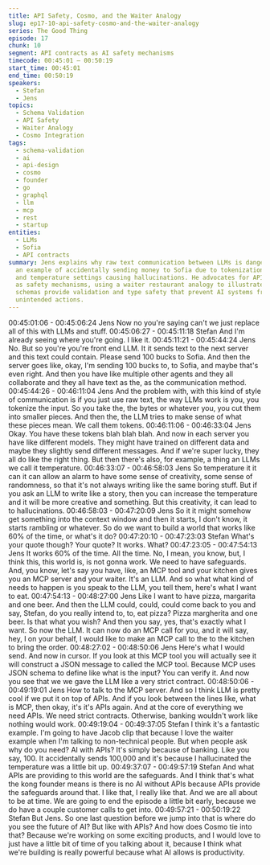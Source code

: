 ```yaml
---
title: API Safety, Cosmo, and the Waiter Analogy
slug: ep17-10-api-safety-cosmo-and-the-waiter-analogy
series: The Good Thing
episode: 17
chunk: 10
segment: API contracts as AI safety mechanisms
timecode: 00:45:01 – 00:50:19
start_time: 00:45:01
end_time: 00:50:19
speakers:
  - Stefan
  - Jens
topics:
  - Schema Validation
  - API Safety
  - Waiter Analogy
  - Cosmo Integration
tags:
  - schema-validation
  - ai
  - api-design
  - cosmo
  - founder
  - go
  - graphql
  - llm
  - mcp
  - rest
  - startup
entities:
  - LLMs
  - Sofia
  - API contracts
summary: Jens explains why raw text communication between LLMs is dangerous, using
  an example of accidentally sending money to Sofia due to tokenization differences
  and temperature settings causing hallucinations. He advocates for API contracts
  as safety mechanisms, using a waiter restaurant analogy to illustrate how structured
  schemas provide validation and type safety that prevent AI systems from executing
  unintended actions.
---
```


00:45:01:06 - 00:45:06:24
Jens
Now no you're saying can't we just replace all of this with LLMs and stuff.
00:45:06:27 - 00:45:11:18
Stefan
And I'm already seeing where you're going. I like it.
00:45:11:21 - 00:45:44:24
Jens
No. But so you're you're front end LLM. It it sends text to the next server and this text could
contain. Please send 100 bucks to Sofia. And then the server goes like, okay, I'm sending 100
bucks to, to Sofia, and maybe that's even right. And then you have like multiple other agents
and they all collaborate and they all have text as the, as the communication method.
00:45:44:26 - 00:46:11:04
Jens
And the problem with, with this kind of style of communication is if you just use raw text, the way
LLMs work is you, you tokenize the input. So you take the, the bytes or whatever you, you cut
them into smaller pieces. And then the, the LLM tries to make sense of what these pieces mean.
We call them tokens.
00:46:11:06 - 00:46:33:04
Jens
Okay. You have these tokens blah blah blah. And now in each server you have like different
models. They might have trained on different data and maybe they slightly send different
messages. And if we're super lucky, they all do like the right thing. But then there's also, for
example, a thing an LLMs we call it temperature.
00:46:33:07 - 00:46:58:03
Jens
So temperature it it can it can allow an alarm to have some sense of creativity, some sense of
randomness, so that it's not always writing like the same boring stuff. But if you ask an LLM to
write like a story, then you can increase the temperature and it will be more creative and
something. But this creativity, it can lead to to hallucinations.
00:46:58:03 - 00:47:20:09
Jens
So it it might somehow get something into the context window and then it starts, I don't know, it
starts rambling or whatever. So do we want to build a world that works like 60% of the time, or
what's it do?
00:47:20:10 - 00:47:23:03
Stefan
What's your quote though? Your quote? It works. What?
00:47:23:05 - 00:47:54:13
Jens
It works 60% of the time. All the time. No, I mean, you know, but, I think this, this world is, is not
gonna work. We need to have safeguards. And, you know, let's say you have, like, an MCP tool
and your kitchen gives you an MCP server and your waiter. It's an LLM. And so what what kind
of needs to happen is you speak to the LLM, you tell them, here's what I want to eat.
00:47:54:13 - 00:48:27:00
Jens
Like I want to have pizza, margarita and one beer. And then the LLM could, could, could come
back to you and say, Stefan, do you really intend to, to, eat pizza? Pizza margherita and one
beer. Is that what you wish? And then you say, yes, that's exactly what I want. So now the LLM.
It can now do an MCP call for you, and it will say, hey, I on your behalf, I would like to make an
MCP call to the to the kitchen to bring the order.
00:48:27:02 - 00:48:50:06
Jens
Here's what I would send. And now in cursor. If you look at this MCP tool you will actually see it
will construct a JSON message to called the MCP tool. Because MCP uses JSON schema to
define like what is the input? You can verify it. And now you see that we we gave the LLM like a
very strict contract.
00:48:50:06 - 00:49:19:01
Jens
How to talk to the MCP server. And so I think LLM is pretty cool if we put it on top of APIs. And if
you look between the lines like, what is MCP, then okay, it's it's APIs again. And at the core of
everything we need APIs. We need strict contracts. Otherwise, banking wouldn't work like
nothing would work.
00:49:19:04 - 00:49:37:05
Stefan
I think it's a fantastic example. I'm going to have Jacob clip that because I love the waiter
example when I'm talking to non-technical people. But when people ask why do you need? AI
with APIs? It's simply because of banking. Like you say, 100. It accidentally sends 100,000 and
it's because I hallucinated the temperature was a little bit up.
00:49:37:07 - 00:49:57:19
Stefan
And what APIs are providing to this world are the safeguards. And I think that's what the kong
founder means is there is no AI without APIs because APIs provide the safeguards around that.
I like that, I really like that. And we are all about to be at time. We are going to end the episode a
little bit early, because we do have a couple customer calls to get into.
00:49:57:21 - 00:50:19:22
Stefan
But Jens. So one last question before we jump into that is where do you see the future of AI?
But like with APIs? And how does Cosmo tie into that? Because we're working on some exciting
products, and I would love to just have a little bit of time of you talking about it, because I think
what we're building is really powerful because what AI allows is productivity.